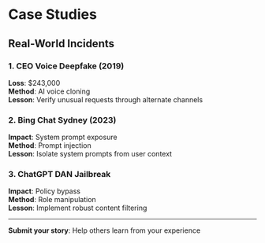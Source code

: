 # Case Studies

## Real-World Incidents

### 1. CEO Voice Deepfake (2019)
**Loss**: $243,000  
**Method**: AI voice cloning  
**Lesson**: Verify unusual requests through alternate channels

### 2. Bing Chat Sydney (2023)
**Impact**: System prompt exposure  
**Method**: Prompt injection  
**Lesson**: Isolate system prompts from user context

### 3. ChatGPT DAN Jailbreak
**Impact**: Policy bypass  
**Method**: Role manipulation  
**Lesson**: Implement robust content filtering

---

**Submit your story**: Help others learn from your experience
